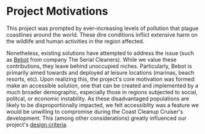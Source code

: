 <h1> Project Motivations </h1>

<p> 
This project was prompted by ever-increasing levels of pollution that plague coastlines around the world. These dire conditions inflict extensive harm on the wildlife and human activities in the region affected. 

Nonetheless, existing solutions have attempted to address the issue (such as [Bebot](https://searial-cleaners.com/bebot/) from company The Serial Cleaners). While we value these contributions, they leave behind unoccupied niches. Particularly, Bebot is primarily aimed towards and deployed at leisure locations (marinas, beach resorts, etc). Upon realizing this, the project's core motivation was formed: make an accessible solution, one that can be created and implemented by a much broader demographic, especially those in regions subjected to social, politcal, or economic instability. As these disadvantaged populations are likely to be disproportionally impacted, we felt accessiblity was a feature we would be unwilling to compromise during the Coast Cleanup Cruiser's development. This (among other considerations) greatly influenced our project's <a href="dsgn-crit.html"> design criteria</a>. </p>